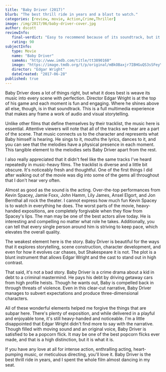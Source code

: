 ```yaml
---
title: "Baby Driver (2017)"
blurb: "The best thrill ride in years and a blast to watch."
categories: [review, movie, Action,Crime,Thriller]
image: /img/2017/06/baby-driver-cover.jpg
author: dscott
reviewInfo:
   final-verdict: "Easy to recommend because of its soundtrack, but it delivers on almost every other merit as well."
   rating: 90
subjectInfo:
   type: Movie
   name: "Baby Driver"
   sameAs: "http://www.imdb.com/title/tt3890160"
   image: "https://image.tmdb.org/t/p/original/mBkOBaxjr7IBHGuQS3sSFeyYTM.jpg"
   director: "Edgar Wright"
   dateCreated: "2017-06-28"
published: true
---
```



Baby Driver does a lot of things right, but what it does best is weave its music into every scene with perfection. Director Edgar Wright is at the top of his game and each moment is fun and engaging. Where he shines above all else, though, is in that soundtrack. This is a full multimedia experience that makes any frame a work of audio and visual storytelling. 

Unlike other films that define themselves by their tracklist, the music here is essential. Attentive viewers will note that all of the tracks we hear are a part of the scene. That music connects us to the character and represents what Baby himself is hearing.  He sings to it, mouths the lyrics, dances to it, and you can see that the melodies have a physical presence in each moment. This tangible element to the melodies sets Baby Driver apart from the rest. 

I also really appreciated that it didn't feel like the same tracks I've heard repeatedly in music-heavy films. The tracklist is diverse and a little bit obscure. It's noticeably fresh and thoughtful. One of the first things I did after walking out of the movie was dig into some of the gems all throughout that I don't hear very often.

Almost as good as the sound is the acting. Over-the-top performances from Kevin Spacey, Jamie Foxx, John Hamm, Lily James, Ansel Elgort, and Jon Bernthal all rock the theater. I cannot express how much fun Kevin Spacey is to watch in everything he does. The worst parts of the movie, heavy-handed expositions, are completely forgivable when they flow from Spacey's lips. The man may be one of the best actors alive today. He is interesting and compelling no matter what role he takes. Additionally, you can tell that every single person around him is striving to keep pace, which elevates the overall quality.

The weakest element here is the story. Baby Driver is beautiful for the ways that it explores storytelling, scene construction, character development, and even for how it evolves car chases, but Shakespeare it is not. The plot is a blunt instrument that allows Edgar Wright and the cast to stand out in high contrast. 

That said, it's not a bad story. Baby Driver is a crime drama about a kid in debt to a criminal mastermind. He pays his debt by driving getaway cars from high profile heists. Though he wants out, Baby is compelled back in through threats of violence.  Even in this clear-cut narrative, Baby Driver manages to subvert expectations and produce three-dimensional characters.

All of these wonderful elements helped me forgive the things that are subpar here. There's plenty of exposition, and while delivered in a playful and enjoyable tone, it's still heavy-handed and noticeable. I'm a little disappointed that Edgar Wright didn't find more to say with the narrative. Though filled with moving sound and an original voice, Baby Driver is satisfied to be a popcorn flick. It may be one of the best popcorn flicks ever made, and that is a high distinction, but it is what it is.

If you have any love at all for intense action, enthralling acting, heart-pumping music, or meticulous directing, you'll love it. Baby Driver is the best thrill ride in years, and I spent the whole film almost dancing in my seat.